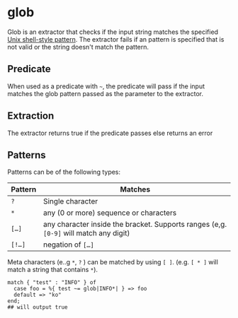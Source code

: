 # glob

Glob is an extractor that checks if the input string matches the specified [Unix shell-style pattern](https://en.wikipedia.org/wiki/Glob_(programming)#Unix-like). The extractor fails if an pattern is specified that is not valid or the string doesn't match the pattern.

## Predicate

When used as a predicate with `~`, the predicate will pass if the input matches the glob pattern passed as the parameter to the extractor.

## Extraction

The extractor returns true if the predicate passes else returns an error

## Patterns

Patterns can be of the following types:

| Pattern | Matches                                                                               |
|---------|---------------------------------------------------------------------------------------|
| `?`     | Single character                                                                      |
| `*`     | any (0 or more) sequence or characters                                                |
| `[…]`   | any character inside the bracket. Supports ranges (e,g. `[0-9]` will match any digit) |
| `[!…]`  | negation of `[…]`                                                                     |

Meta characters (e..g `*`, `?` ) can be matched by using `[ ]`. (e.g. `[ * ]` will match a string that contains `*`).

```tremor
match { "test" : "INFO" } of
  case foo = %{ test ~= glob|INFO*| } => foo
  default => "ko"
end;
## will output true
```
